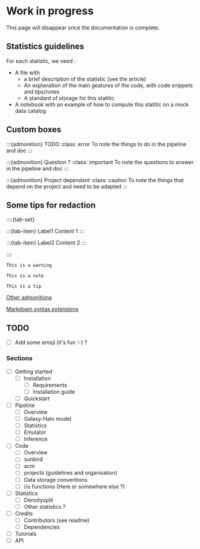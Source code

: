 # Work in progress

This page will disappear once the documentation is complete.

## Statistics guidelines

For each statistic, we need : 
- A file with 
  - a brief description of the statistic (see the article)
  - An explanation of the main geatures of the code, with code snippets and tips/notes
  - A standard of storage for this statitic
- A notebook with an example of how to compute this statitic on a mock data catalog

## Custom boxes

:::{admonition} TODO
:class: error
To note the things to do in the pipeline and doc
:::

:::{admonition} Question ?
:class: important
To note the questions to answer in the pipeline and doc
:::

:::{admonition} Project dependant
:class: caution
To note the things that depend on the project and need to be adapted
:::

## Some tips for redaction

::::{tab-set}

:::{tab-item} Label1
Content 1
:::

:::{tab-item} Label2
Content 2
:::

::::

```{warning}
This is a warning
```

```{note}
This is a note
```

```{tip}
This is a tip
```

[Other admonitions](https://myst-parser.readthedocs.io/en/latest/syntax/admonitions.html)

[Markdown syntax extensions](https://myst-parser.readthedocs.io/en/latest/syntax/optional.html)


## TODO

- [ ] Add some emoji (it's fun ✨) ?

### Sections 

- [ ] Getting started
  - [ ] Installation
    - [ ] Requirements
    - [ ] Installation guide
  - [ ] Quickstart
- [ ] Pipeline
  - [ ] Overview
  - [ ] Galaxy-Halo model
  - [ ] Statistics
  - [ ] Emulator
  - [ ] Inference
- [ ] Code
  - [ ] Overview
  - [ ] sunbird
  - [ ] acm
  - [ ] projects (guidelines and organisation)
  - [ ] Data storage conventions
  - [ ] i/o functions (Here or somewhere else ?)
- [ ] Statistics
  - [ ] Densitysplit
  - [ ] Other statistics ?
- [ ] Credits
  - [ ] Contributors (see readme)
  - [ ] Dependencies
- [ ] Tutorials
- [ ] API